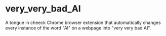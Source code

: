 # very_very_bad_AI
A tongue in cheeck Chrome browser extension that automatically changes every instance of the word "AI" on a webpage into "very very bad AI".
